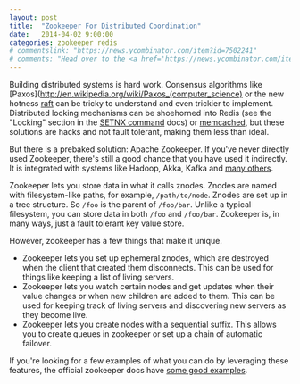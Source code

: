 ```yaml
---
layout: post
title:  "Zookeeper For Distributed Coordination"
date:   2014-04-02 9:00:00
categories: zookeeper redis
# commentslink: "https://news.ycombinator.com/item?id=7502241"
# comments: "Head over to the <a href='https://news.ycombinator.com/item?id=7502241'>comments on Hacker News</a> to discuss this article"
---
```


Building distributed systems is hard work. Consensus algorithms like [Paxos](http://en.wikipedia.org/wiki/Paxos_(computer_science)
or the new hotness [raft](https://ramcloud.stanford.edu/wiki/download/attachments/11370504/raft.pdf) can be tricky to
understand and even trickier to implement. Distributed locking mechanisms can be shoehorned into Redis (see the "Locking" 
section in the [SETNX command](http://redis.io/commands/setnx) docs) or 
[memcached](http://bluxte.net/musings/2009/10/28/simple-distributed-lock-memcached), but these solutions are 
hacks and not fault tolerant, making them less than ideal.

But there is a prebaked solution: Apache Zookeeper. If you've never directly used Zookeeper, there's still a
good chance that you have used it indirectly. It is integrated with systems like Hadoop, Akka, Kafka and
[many others](https://cwiki.apache.org/confluence/display/ZOOKEEPER/PoweredBy).

<!-- more -->

Zookeeper lets you store data in what it calls znodes. Znodes are named with filesystem-like paths, for 
example, `/path/to/node`. Znodes are set up in a tree structure. So `/foo` is the parent of `/foo/bar`.
Unlike a typical filesystem, you can store data in both `/foo` and `/foo/bar`. Zookeeper is, in many
ways, just a fault tolerant key value store.

However, zookeeper has a few things that make it unique.

* Zookeeper lets you set up ephemeral znodes, which are destroyed when the client that created 
them disconnects. This can be used for things like keeping a list of living servers.
* Zookeeper lets you watch certain nodes and get updates when their value changes or when new children
are added to them. This can be used for keeping track of living servers and discovering new servers as
they become live.
* Zookeeper lets you create nodes with a sequential suffix. This allows you to create queues in zookeeper
or set up a chain of automatic failover.

If you're looking for a few examples of what you can do by leveraging these features, the official zookeeper docs
have [some good examples](http://zookeeper.apache.org/doc/trunk/zookeeperTutorial.html).
